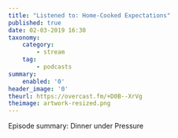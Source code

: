 ```yaml
---
title: "Listened to: Home-Cooked Expectations"
published: true
date: 02-03-2019 16:30
taxonomy:
    category:
        - stream
    tag:
        - podcasts
summary:
    enabled: '0'
header_image: '0'
theurl: https://overcast.fm/+D0B--XrVg
theimage: artwork-resized.png
--- 
```

Episode summary: Dinner under Pressure
